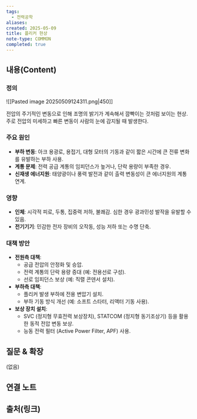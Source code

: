 ```yaml
---
tags:
  - 전력공학
aliases: 
created: 2025-05-09
title: 플리커 현상
note-type: COMMON
completed: true
---
```


## 내용(Content)
### 정의
![[Pasted image 20250509124311.png|450]]

전압의 주기적인 변동으로 인해 조명의 밝기가 계속해서 깜빡이는 것처럼 보이는 현상. 주로 전압의 미세하고 빠른 변동이 사람의 눈에 감지될 때 발생한다.

### 주요 원인
*   **부하 변동**: 아크 용광로, 용접기, 대형 모터의 기동과 같이 짧은 시간에 큰 전류 변화를 유발하는 부하 사용.
*   **계통 문제**: 전력 공급 계통의 임피던스가 높거나, 단락 용량이 부족한 경우.
*   **신재생 에너지원**: 태양광이나 풍력 발전과 같이 출력 변동성이 큰 에너지원의 계통 연계.

### 영향
*   **인체**: 시각적 피로, 두통, 집중력 저하, 불쾌감. 심한 경우 광과민성 발작을 유발할 수 있음.
*   **전기기기**: 민감한 전자 장비의 오작동, 성능 저하 또는 수명 단축.

### 대책 방안
*   **전원측 대책**:
    *   공급 전압의 안정화 및 승압.
    *   전력 계통의 단락 용량 증대 (예: 전용선로 구성).
    *   선로 임피던스 보상 (예: 직렬 콘덴서 설치).
*   **부하측 대책**:
    *   플리커 발생 부하에 전용 변압기 설치.
    *   부하 기동 방식 개선 (예: 소프트 스타터, 리액터 기동 사용).
*   **보상 장치 설치**:
    *   SVC (정지형 무효전력 보상장치), STATCOM (정지형 동기조상기) 등을 활용한 동적 전압 변동 보상.
    *   능동 전력 필터 (Active Power Filter, APF) 사용.

## 질문 & 확장

(없음)

## 연결 노트

## 출처(링크)

